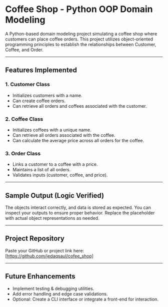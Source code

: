 # Coffee Shop - Python OOP Domain Modeling

A Python-based domain modeling project simulating a coffee shop where customers can place coffee orders. This project utilizes object-oriented programming principles to establish the relationships between Customer, Coffee, and Order.

---

## Features Implemented

### 1. Customer Class

* Initializes customers with a name.
* Can create coffee orders.
* Can retrieve all orders and coffees associated with the customer.

### 2. Coffee Class

* Initializes coffees with a unique name.
* Can retrieve all orders associated with the coffee.
* Can calculate the average price across all orders for the coffee.

### 3. Order Class

* Links a customer to a coffee with a price.
* Maintains a list of all orders.
* Validates inputs (customer, coffee, and price).

---

## Sample Output (Logic Verified)

The objects interact correctly, and data is stored as expected. You can inspect your outputs to ensure proper behavior. Replace the placeholder with actual object representations as needed.

---

## Project Repository

Paste your GitHub or project link here:
[https://github.com/jedaqsaul/cofee_shop]

---

## Future Enhancements

* Implement testing & debugging utilities.
* Add error handling and edge case validations.
* Optional: Create a CLI interface or integrate a front-end for interaction.


